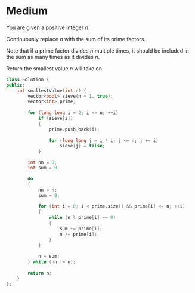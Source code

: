 # Medium

You are given a positive integer $n$.

Continuously replace $n$ with the sum of its prime factors.

Note that if a prime factor divides $n$ multiple times, it should be included in the sum as many times as it divides $n$.

Return the smallest value $n$ will take on.

```cpp
class Solution {
public:
    int smallestValue(int n) {
        vector<bool> sieve(n + 1, true);
        vector<int> prime;
        
        for (long long i = 2; i <= n; ++i)
            if (sieve[i])
            {
                prime.push_back(i);
                
                for (long long j = i * i; j <= n; j += i)
                    sieve[j] = false;
            }

        int nn = 0;
        int sum = 0;

        do
        {
            nn = n;
            sum = 0;
            
            for (int i = 0; i < prime.size() && prime[i] <= n; ++i)
            {
                while (n % prime[i] == 0)
                {
                    sum += prime[i];
                    n /= prime[i];
                }
            }
            
            n = sum;
        } while (nn != n);
        
        return n;
    }
};
```
